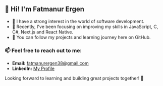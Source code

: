 ## 👋 Hi! I'm Fatmanur Ergen

- 👀 I have a strong interest in the world of software development.  
- 🌱 Recently, I've been focusing on improving my skills in JavaScript, C, C#, Next.js and React Native.  
- 💼 You can follow my projects and learning journey here on GitHub.  

### 📫 Feel free to reach out to me:  
- **Email:** [fatmanurergen38@gmail.com](mailto:fatmanurergen38@gmail.com)  
- **LinkedIn:** [My Profile](https://www.linkedin.com/in/fatmanur-ergen-59a64a2a3/)  

Looking forward to learning and building great projects together! 🌟  

